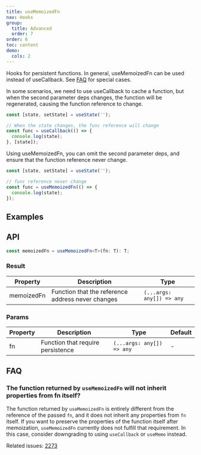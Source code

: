 ```yaml
---
title: useMemoizedFn
nav: Hooks
group:
  title: Advanced
  order: 7
order: 6
toc: content
demo:
  cols: 2
---
```


Hooks for persistent functions. In general, useMemoizedFn can be used instead of useCallback. See [FAQ](#faq) for special cases.

In some scenarios, we need to use useCallback to cache a function, but when the second parameter deps changes, the function will be regenerated, causing the function reference to change.

```js
const [state, setState] = useState('');

// When the state changes, the func reference will change
const func = useCallback(() => {
  console.log(state);
}, [state]);
```

Using useMemoizedFn, you can omit the second parameter deps, and ensure that the function reference never change.

```js
const [state, setState] = useState('');

// func reference never change
const func = useMemoizedFn(() => {
  console.log(state);
});
```

## Examples

<code src="./demo/demo1.tsx"></code>
<code src="./demo/demo2.tsx"></code>

## API

```typescript
const memoizedFn = useMemoizedFn<T>(fn: T): T;
```

### Result

| Property   | Description                                       | Type                      |
| --- | --- | --- |
| memoizedFn | Function that the reference address never changes | `(...args: any[]) => any` |

### Params

| Property | Description                       | Type                      | Default |
| --- | --- | --- | --- |
| fn       | Function that require persistence | `(...args: any[]) => any` | -       |

## FAQ

### The function returned by `useMemoizedFn` will not inherit properties from fn itself?

The function returned by `useMemoizedFn` is entirely different from the reference of the passed `fn`, and it does not inherit any properties from `fn` itself. If you want to preserve the properties of the function itself after memoization, `useMemoizedFn` currently does not fulfill that requirement. In this case, consider downgrading to using `useCallback` or `useMemo` instead.

Related issues: [2273](https://github.com/alibaba/hooks/issues/2273)
